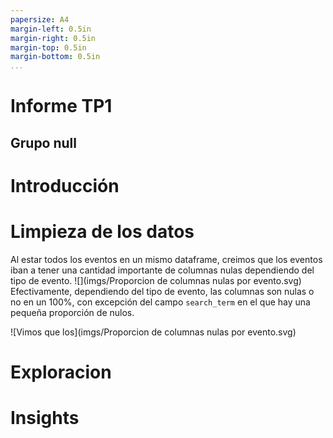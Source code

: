 ```yaml
---
papersize: A4
margin-left: 0.5in
margin-right: 0.5in
margin-top: 0.5in
margin-bottom: 0.5in
...
```


<div class="caratula">
    <h1>Informe TP1</h1>
    <h2>Grupo null</h2>
</div>


# Introducción

# Limpieza de los datos
Al estar todos los eventos en un mismo dataframe, creimos que los eventos iban a tener una cantidad importante de columnas nulas dependiendo del tipo de evento.
![](imgs/Proporcion de columnas nulas por evento.svg)
Efectivamente, dependiendo del tipo de evento, las columnas son nulas o no en un 100%, con excepción del campo `search_term` en el que hay una pequeña proporción de nulos.


![Vimos que los](imgs/Proporcion de columnas nulas por evento.svg)

# Exploracion

# Insights
